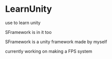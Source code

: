 # LearnUnity
use to learn unity

SFramework is in it too

SFramework is a unity framework made by myself

currently working on making a FPS system
